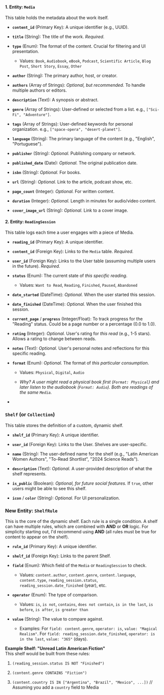 #### 1. Entity: `Media`

This table holds the metadata about the work itself.

- **`content_id`** (Primary Key): A unique identifier (e.g., UUID).

- **`title`** (String): The title of the work. _Required._

- **`type`** (Enum): The format of the content. Crucial for filtering and UI presentation.

    - Values: `Book`, `Audiobook`, `eBook`, `Podcast`, `Scientific Article`, `Blog Post`, `Short Story`, `Essay`, `Other`

- **`author`** (String): The primary author, host, or creator.

- **`authors`** (Array of Strings): _Optional, but recommended._ To handle multiple authors or editors.

- **`description`** (Text): A synopsis or abstract.

- **`genre`** (Array of Strings): User-defined or selected from a list. e.g., `["Sci-Fi", "Adventure"]`.

- **`tags`** (Array of Strings): User-defined keywords for personal organization. e.g., `["space-opera", "desert-planet"]`.

- **`language`** (String): The primary language of the content (e.g., "English", "Portuguese").

- **`publisher`** (String): _Optional._ Publishing company or network.

- **`published_date`** (Date): _Optional._ The original publication date.

- **`isbn`** (String): _Optional._ For books.

- **`url`** (String): _Optional._ Link to the article, podcast show, etc.

- **`page_count`** (Integer): _Optional._ For written content.

- **`duration`** (Integer): _Optional._ Length in minutes for audio/video content.

- **`cover_image_url`** (String): _Optional._ Link to a cover image.


#### 2. Entity: `ReadingSession`

This table logs each time a user engages with a piece of Media.

- **`reading_id`** (Primary Key): A unique identifier.

- **`content_id`** (Foreign Key): Links to the `Media` table. _Required._

- **`user_id`** (Foreign Key): Links to the User table (assuming multiple users in the future). _Required._

- **`status`** (Enum): The current state of _this specific reading_.

    - Values: `Want to Read`, `Reading`, `Finished`, `Paused`, `Abandoned`

- **`date_started`** (DateTime): _Optional._ When the user started this session.

- **`date_finished`** (DateTime): _Optional._ When the user finished this session.

- **`current_page`** / **`progress`** (Integer/Float): To track progress for the "Reading" status. Could be a page number or a percentage (0.0 to 1.0).

- **`rating`** (Integer): _Optional._ User's rating for _this read_ (e.g., 1-5 stars). Allows a rating to change between reads.

- **`notes`** (Text): _Optional._ User's personal notes and reflections for this specific reading.

- **`format`** (Enum): _Optional._ The format of _this particular consumption_.

    - Values: `Physical`, `Digital`, `Audio`

    - _Why? A user might read a physical book first (`Format: Physical`) and later listen to the audiobook (`Format: Audio`). Both are readings of the same `Media`._
- 
### `Shelf` (or `Collection`)

This table stores the definition of a custom, dynamic shelf.

- **`shelf_id`** (Primary Key): A unique identifier.

- **`user_id`** (Foreign Key): Links to the User. Shelves are user-specific.

- **`name`** (String): The user-defined name for the shelf (e.g., "Latin American Women Authors", "To-Read Shortlist", "2024 Science Reads").

- **`description`** (Text): _Optional._ A user-provided description of what the shelf represents.

- **`is_public`** (Boolean): _Optional, for future social features._ If `true`, other users might be able to see this shelf.

- **`icon`** / **`color`** (String): _Optional._ For UI personalization.


### New Entity: `ShelfRule`

This is the core of the dynamic shelf. Each rule is a single condition. A shelf can have multiple rules, which are combined with **AND** or **OR** logic. For simplicity starting out, I'd recommend using **AND** (all rules must be true for content to appear on the shelf).

- **`rule_id`** (Primary Key): A unique identifier.

- **`shelf_id`** (Foreign Key): Links to the parent Shelf.

- **`field`** (Enum): Which field of the `Media` or `ReadingSession` to check.

    - Values: `content.author`, `content.genre`, `content.language`, `content.type`, `reading_session.status`, `reading_session.date_finished` (year), etc.

- **`operator`** (Enum): The type of comparison.

    - Values: `is`, `is not`, `contains`, `does not contain`, `is in the last`, `is before`, `is after`, `is greater than`

- **`value`** (String): The value to compare against.

    - Examples: For `field: content.genre`, `operator: is`, `value: "Magical Realism"`. For `field: reading_session.date_finished`, `operator: is in the last`, `value: "365"` (days).


**Example Shelf: "Unread Latin American Fiction"**  
This shelf would be built from these rules:

1. `(reading_session.status IS NOT "Finished")`

2. `(content.genre CONTAINS "Fiction")`

3. `(content.country IS IN ["Argentina", "Brazil", "Mexico", ...])` // Assuming you add a `country` field to Media